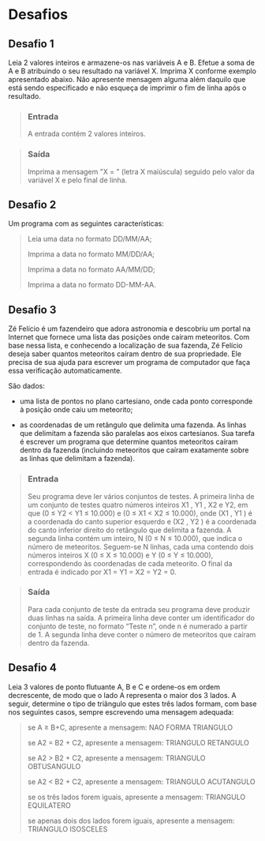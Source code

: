 # Desafios

 ## Desafio 1

Leia 2 valores inteiros e armazene-os nas variáveis A e B. Efetue a soma de A e B atribuindo o seu resultado na variável X. Imprima X conforme exemplo apresentado abaixo. Não apresente mensagem alguma além daquilo que está sendo especificado e não esqueça de imprimir o fim de linha após o resultado.

> ### Entrada
> A entrada contém 2 valores inteiros.

> ### Saída
> Imprima a mensagem "X = " (letra X maiúscula) seguido pelo valor da variável X e pelo final de linha.

 ## Desafio 2
 
Um programa com as seguintes características:

> Leia uma data no formato DD/MM/AA;
>
> Imprima a data no formato MM/DD/AA;
>
> Imprima a data no formato AA/MM/DD;
>
> Imprima a data no formato DD-MM-AA.

 ## Desafio 3

Zé Felício é um fazendeiro que adora astronomia e descobriu um portal na Internet que fornece uma lista das posições onde caíram meteoritos. Com base nessa lista, e conhecendo a localização de sua fazenda, Zé Felício deseja saber quantos meteoritos caíram dentro de sua propriedade. Ele precisa de sua ajuda para escrever um programa de computador que faça essa verificação automaticamente.

São dados:

- uma lista de pontos no plano cartesiano, onde cada ponto corresponde à posição onde caiu um meteorito;

- as coordenadas de um retângulo que delimita uma fazenda. As linhas que delimitam a fazenda são paralelas aos eixos cartesianos. Sua tarefa é escrever um programa que determine quantos meteoritos caíram dentro da fazenda (incluindo meteoritos que caíram exatamente sobre as linhas que delimitam a fazenda).

> ### Entrada
> Seu programa deve ler vários conjuntos de testes. A primeira linha de um conjunto de testes quatro números inteiros X1 , Y1 , X2 e Y2, em que (0 ≤ Y2 < Y1 ≤ 10.000) e (0 ≤ X1 < X2 ≤ 10.000), onde (X1 , Y1 ) é a coordenada do canto superior esquerdo e (X2 , Y2 ) é a coordenada do canto inferior direito do retângulo que delimita a fazenda. A segunda linha contém um inteiro, N (0 ≤ N ≤ 10.000), que indica o número de meteoritos. Seguem-se N linhas, cada uma contendo dois números inteiros X (0 ≤ X ≤ 10.000) e Y (0 ≤ Y ≤ 10.000), correspondendo às coordenadas de cada meteorito. O final da entrada é indicado por X1 = Y1 = X2 = Y2 = 0.

> ### Saída
> Para cada conjunto de teste da entrada seu programa deve produzir duas linhas na saída. A primeira linha deve conter um identificador do conjunto de teste, no formato “Teste n”, onde n é numerado a partir de 1. A segunda linha deve conter o número de meteoritos que caíram dentro da fazenda.


 ## Desafio 4
 
Leia 3 valores de ponto flutuante A, B e C e ordene-os em ordem decrescente, de modo que o lado A representa o maior dos 3 lados. A seguir, determine o tipo de triângulo que estes três lados formam, com base nos seguintes casos, sempre escrevendo uma mensagem adequada:

> se A ≥ B+C, apresente a mensagem: NAO FORMA TRIANGULO
>
> se A2 = B2 + C2, apresente a mensagem: TRIANGULO RETANGULO
>
> se A2 > B2 + C2, apresente a mensagem: TRIANGULO OBTUSANGULO
>
> se A2 < B2 + C2, apresente a mensagem: TRIANGULO ACUTANGULO
>
> se os três lados forem iguais, apresente a mensagem: TRIANGULO EQUILATERO
>
> se apenas dois dos lados forem iguais, apresente a mensagem: TRIANGULO ISOSCELES
